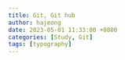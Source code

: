 ```yaml
---
title: Git, Git hub
author: hajeong
date: 2023-05-01 11:33:00 +0800
categories: [Study, Git]
tags: [typography]
---
```

